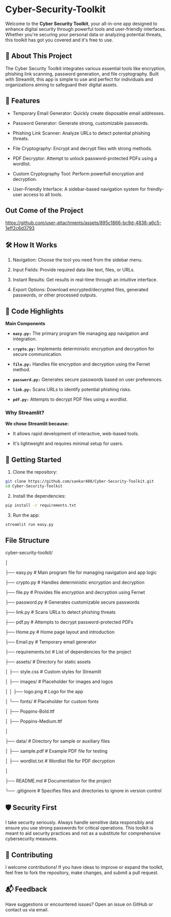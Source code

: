 # Cyber-Security-Toolkit #
Welcome to the **Cyber Security Toolkit**, your all-in-one app designed to enhance digital security through powerful tools and user-friendly interfaces. Whether you're securing your personal data or analyzing potential threats, this toolkit has got you covered and it's free to use.

## 🎯 About This Project ##
The Cyber Security Toolkit integrates various essential tools like encryption, phishing link scanning, password generation, and file cryptography. Built with Streamlit, this app is simple to use and perfect for individuals and organizations aiming to safeguard their digital assets.

## 🚀 Features ##
* Temporary Email Generator: Quickly create disposable email addresses.

* Password Generator: Generate strong, customizable passwords.
* Phishing Link Scanner: Analyze URLs to detect potential phishing threats.
* File Cryptography: Encrypt and decrypt files with strong methods.
* PDF Decryptor: Attempt to unlock password-protected PDFs using a wordlist.
* Custom Cryptography Tool: Perform powerfull encryption and decryption.
* User-Friendly Interface: A sidebar-based navigation system for frendly-user access to all tools.

## Out Come of the Project ##

https://github.com/user-attachments/assets/895c1866-bc9d-4838-a6c5-1eff2c6d3793

## 🛠 How It Works ##
1. Navigation: Choose the tool you need from the sidebar menu.

2. Input Fields: Provide required data like text, files, or URLs.
3. Instant Results: Get results in real-time through an intuitive interface.
4. Export Options: Download encrypted/decrypted files, generated passwords, or other processed outputs.

## 📂 Code Highlights ##
**Main Components**
* **```easy.py:```** The primary program file managing app navigation and integration.

* **```crypto.py:```** Implements deterministic encryption and decryption for secure communication.
* **```file.py:```** Handles file encryption and decryption using the Fernet method.
* **```password.py:```** Generates secure passwords based on user preferences.
* **```link.py:```** Scans URLs to identify potential phishing risks.
* **```pdf.py:```** Attempts to decrypt PDF files using a wordlist.

### Why Streamlit? ###
**We chose Streamlit because:**
* It allows rapid development of interactive, web-based tools.

* It's lightweight and requires minimal setup for users.

## 🔧 Getting Started ##
1. Clone the repository:
```bash
git clone https://github.com/sankar480/Cyber-Security-Toolkit.git
cd Cyber-Security-Toolkit
```
2. Install the dependencies:
```bash
pip install -r requirements.txt
```
3. Run the app:
```bash
streamlit run easy.py
```
## File Structure ##
cyber-security-toolkit/

│

├── easy.py                 # Main program file for managing navigation and app logic

├── crypto.py               # Handles deterministic encryption and decryption

├── file.py                 # Provides file encryption and decryption using Fernet

├── password.py             # Generates customizable secure passwords

├── link.py                 # Scans URLs to detect phishing threats

├── pdf.py                  # Attempts to decrypt password-protected PDFs

├── Home.py                 # Home page layout and introduction

├── Email.py                # Temporary email generator

├── requirements.txt        # List of dependencies for the project

├── assets/                 # Directory for static assets

│   ├── style.css           # Custom styles for Streamlit

│   ├── images/             # Placeholder for images and logos

│   │   ├── logo.png        # Logo for the app

│   └── fonts/              # Placeholder for custom fonts

│       ├── Poppins-Bold.ttf

│       ├── Poppins-Medium.ttf

│

├── data/                   # Directory for sample or auxiliary files

│   ├── sample.pdf          # Example PDF file for testing

│   ├── wordlist.txt        # Wordlist file for PDF decryption

│

├── README.md               # Documentation for the project

└── .gitignore              # Specifies files and directories to ignore in version control


## 🛡 Security First ##
I take security seriously. Always handle sensitive data responsibly and ensure you use strong passwords for critical operations. This toolkit is meant to aid security practices and not as a substitute for comprehensive cybersecurity measures.

## 🤝 Contributing ##
I welcome contributions! If you have ideas to improve or expand the toolkit, feel free to fork the repository, make changes, and submit a pull request.

## 📬 Feedback ##
Have suggestions or encountered issues? Open an issue on GitHub or contact us via email.

